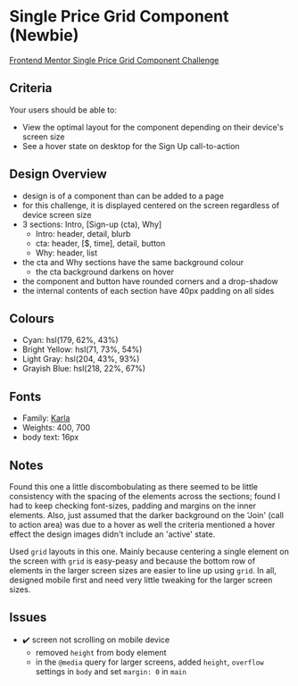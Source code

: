 # Single Price Grid Component (Newbie)

[Frontend Mentor Single Price Grid Component Challenge](https://www.frontendmentor.io/challenges/single-price-grid-component-5ce41129d0ff452fec5abbbc)

## Criteria

Your users should be able to:

- View the optimal layout for the component depending on their device's screen
  size
- See a hover state on desktop for the Sign Up call-to-action

## Design Overview

- design is of a component than can be added to a page
- for this challenge, it is displayed centered on the screen regardless of
  device screen size
- 3 sections: Intro, [Sign-up (cta), Why]
  - Intro: header, detail, blurb
  - cta: header, [$, time], detail, button
  - Why: header, list
- the cta and Why sections have the same background colour
  - the cta background darkens on hover
- the component and button have rounded corners and a drop-shadow
- the internal contents of each section have 40px padding on all sides

## Colours

- Cyan: hsl(179, 62%, 43%)
- Bright Yellow: hsl(71, 73%, 54%)
- Light Gray: hsl(204, 43%, 93%)
- Grayish Blue: hsl(218, 22%, 67%)

## Fonts

- Family: [Karla](https://fonts.google.com/specimen/Karla)
- Weights: 400, 700
- body text: 16px

## Notes

Found this one a little discombobulating as there seemed to be little
consistency with the spacing of the elements across the sections; found I had to
keep checking font-sizes, padding and margins on the inner elements. Also, just
assumed that the darker background on the 'Join' (call to action area) was due
to a hover as well the criteria mentioned a hover effect the design images
didn't include an 'active' state.

Used `grid` layouts in this one. Mainly because centering a single element on
the screen with `grid` is easy-peasy and because the bottom row of elements in
the larger screen sizes are easier to line up using `grid`. In all, designed
mobile first and need very little tweaking for the larger screen sizes.

## Issues

- ✔️ screen not scrolling on mobile device
  - removed `height` from body element
  - in the `@media` query for larger screens, added `height`, `overflow`
    settings in `body` and set `margin: 0` in `main`
